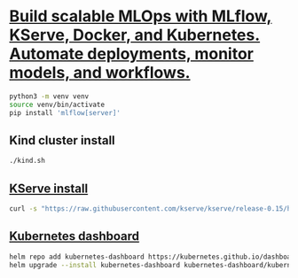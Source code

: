 # [Build scalable MLOps with MLflow, KServe, Docker, and Kubernetes. Automate deployments, monitor models, and workflows.](https://www.udemy.com/course/mlflow-kubernetes-mlops)

```bash
python3 -m venv venv
source venv/bin/activate
pip install 'mlflow[server]'
```


## Kind cluster install

```bash
./kind.sh
```

## [KServe install](https://kserve.github.io/website/latest/get_started/#install-helm)

```bash
curl -s "https://raw.githubusercontent.com/kserve/kserve/release-0.15/hack/quick_install.sh" | bash\n
```

## [Kubernetes dashboard](https://kubernetes.io/docs/tasks/access-application-cluster/web-ui-dashboard/)

```bash
helm repo add kubernetes-dashboard https://kubernetes.github.io/dashboard/
helm upgrade --install kubernetes-dashboard kubernetes-dashboard/kubernetes-dashboard --create-namespace --namespace kubernetes-dashboard
 ```
